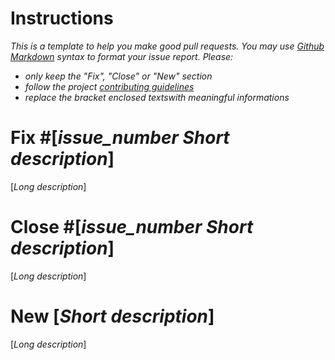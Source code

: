 # Instructions
*This is a template to help you make good pull requests. You may use [Github Markdown](https://help.github.com/articles/getting-started-with-writing-and-formatting-on-github/) syntax to format your issue report.*
*Please:*
- *only keep the "Fix", "Close" or "New" section*
- *follow the project [contributing guidelines](/.github/CONTRIBUTING.md)*
- *replace the bracket enclosed textswith meaningful informations*


# Fix #[*issue_number Short description*]
[*Long description*]


# Close #[*issue_number Short description*]
[*Long description*]


# New [*Short description*]
[*Long description*]
